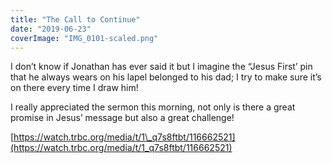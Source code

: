 ```yaml
---
title: "The Call to Continue"
date: "2019-06-23"
coverImage: "IMG_0101-scaled.png"
---
```


I don’t know if Jonathan has ever said it but I imagine the “Jesus First’ pin that he always wears on his lapel belonged to his dad; I try to make sure it’s on there every time I draw him!

I really appreciated the sermon this morning, not only is there a great promise in Jesus’ message but also a great challenge!

[https://watch.trbc.org/media/t/1\_q7s8ftbt/116662521](https://watch.trbc.org/media/t/1_q7s8ftbt/116662521)
